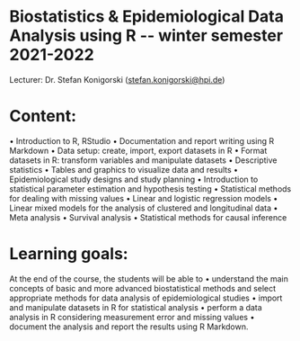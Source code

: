# Biostatistics & Epidemiological Data Analysis using R -- winter semester 2021-2022
Lecturer: Dr. Stefan Konigorski (stefan.konigorski@hpi.de) 


# Content:
• Introduction to R, RStudio
• Documentation and report writing using R Markdown
• Data setup: create, import, export datasets in R
• Format datasets in R: transform variables and manipulate datasets
• Descriptive statistics
• Tables and graphics to visualize data and results
• Epidemiological study designs and study planning
• Introduction to statistical parameter estimation and hypothesis testing
• Statistical methods for dealing with missing values
• Linear and logistic regression models
• Linear mixed models for the analysis of clustered and longitudinal data
• Meta analysis
• Survival analysis
• Statistical methods for causal inference


# Learning goals:
At the end of the course, the students will be able to
• understand the main concepts of basic and more advanced biostatistical methods and select
appropriate methods for data analysis of epidemiological studies
• import and manipulate datasets in R for statistical analysis
• perform a data analysis in R considering measurement error and missing values
• document the analysis and report the results using R Markdown.
